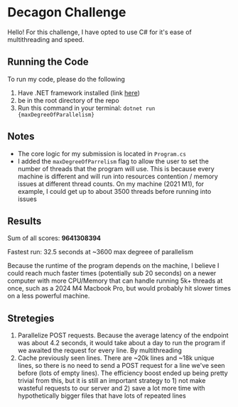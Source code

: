 # Decagon Challenge

Hello! For this challenge, I have opted to use C# for it's ease of multithreading and speed.

## Running the Code
To run my code, please do the following

1. Have .NET framework installed (link [here](https://dotnet.microsoft.com/en-us/download))
2. be in the root directory of the repo
3. Run this command in your terminal: `dotnet run {maxDegreeOfParallelism}`

## Notes
- The core logic for my submission is located in `Program.cs`
- I added the `maxDegreeOfParrelism` flag to allow the user to set the number of threads that the program will use. This is because every machine is different and will run into resources contention / memory issues at different thread counts. On my machine (2021 M1), for example, I could get up to about 3500 threads before running into issues

## Results

Sum of all scores: **9641308394**

Fastest run: 32.5 seconds at ~3600 max degreee of parallelism


Because the runtime of the program depends on the machine, I believe I could reach much faster times (potentially sub 20 seconds) on a newer computer with more CPU/Memory that can handle running 5k+ threads at once, such as a 2024 M4 Macbook Pro, but would probably hit slower times on a less powerful machine.

## Stretegies

1. Parallelize POST requests. Because the average latency of the endpoint was about 4.2 seconds, it would take about a day to run the program if we awaited the request for every line. By multithreading
2. Cache previously seen lines. There are ~20k lines and ~18k unique lines, so there is no need to send a POST request for a line we've seen before (lots of empty lines). The efficiency boost ended up being pretty trivial from this, but it is still an important strategy to 1) not make wasteful requests to our server and 2) save a lot more time with hypothetically bigger files that have lots of repeated lines
